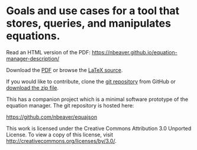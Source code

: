 # Goals and use cases for a tool that stores, queries, and manipulates equations.

Read an HTML version of the PDF: <https://nbeaver.github.io/equation-manager-description/>

Download the [PDF](description.pdf) or browse the [LaTeX source](description.tex).

If you would like to contribute,
clone the [git repository](https://github.com/nbeaver/equation-manager-description) from GitHub
or [download the zip file](https://github.com/nbeaver/equation-manager-description/archive/master.zip).

This has a companion project which is a minimal software prototype of the equation manager.
The git repository is hosted here:

<https://github.com/nbeaver/equajson>

This work is licensed under the Creative Commons Attribution 3.0 Unported License.
To view a copy of this license, visit http://creativecommons.org/licenses/by/3.0/.
